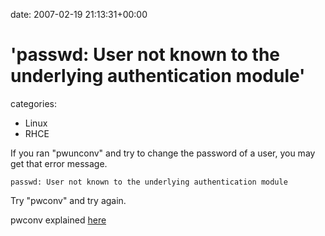 


date: 2007-02-19 21:13:31+00:00


# 'passwd: User not known to the underlying authentication module'

categories:
- Linux
- RHCE


If you ran "pwunconv" and try to change the password of a user, you may get that error message.

`passwd: User not known to the underlying authentication module`

Try "pwconv" and try again.

pwconv explained [here](http://blog.wains.be/post/usersgroups-management-under-rhel/)
